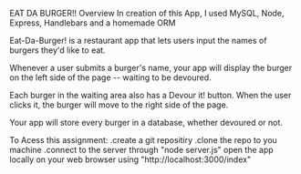 EAT DA BURGER!!
Overview
In creation of this App, I used MySQL, Node, Express, Handlebars and a homemade ORM  



Eat-Da-Burger! is a restaurant app that lets users input the names of burgers they'd like to eat.

Whenever a user submits a burger's name, your app will display the burger on the left side of the page -- waiting to be devoured.

Each burger in the waiting area also has a Devour it! button. When the user clicks it, the burger will move to the right side of the page.

Your app will store every burger in a database, whether devoured or not.

To Acess this assignment:
.create a git repositiry 
.clone the repo to you machine
.connect to the server through "node server.js"
open the app locally on your web browser using "http://localhost:3000/index"















